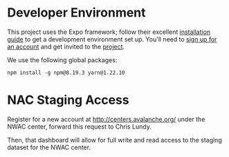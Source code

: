 # Developer Environment

This project uses the Expo framework; follow their excellent [installation guide](https://docs.expo.dev/get-started/installation/) to get a development environment set up. You'll need to [sign up for an account](https://expo.dev/signup) and get invited to the [project](https://expo.dev/accounts/steve.kuznetsov/projects/avalanche-forecast).

We use the following global packages:

```
npm install -g npm@8.19.3 yarn@1.22.10
```

# NAC Staging Access

Register for a new account at http://centers.avalanche.org/ under the NWAC center, forward this request to Chris Lundy.

Then, that dashboard will allow for full write and read access to the staging dataset for the NWAC center.
